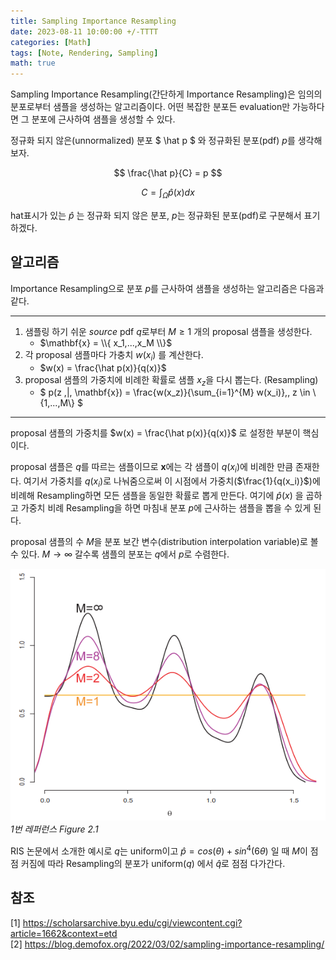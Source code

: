 ```yaml
---
title: Sampling Importance Resampling
date: 2023-08-11 10:00:00 +/-TTTT
categories: [Math]
tags: [Note, Rendering, Sampling]  
math: true
---
```


Sampling Importance Resampling(간단하게 Importance Resampling)은 임의의 분포로부터 샘플을 생성하는 알고리즘이다. 어떤 복잡한 분포든 evaluation만 가능하다면 그 분포에 근사하여 샘플을 생성할 수 있다.

정규화 되지 않은(unnormalized) 분포 $ \hat p $ 와 정규화된 분포(pdf) $p$를 생각해 보자.

$$ \frac{\hat p}{C} = p $$

$$ C = \int_{\Omega} \hat p(x) dx $$

hat표시가 있는 $\hat p$ 는 정규화 되지 않은 분포, $p$는 정규화된 분포(pdf)로 구분해서 표기하겠다.

## 알고리즘

Importance Resampling으로 분포 $p$를 근사하여 샘플을 생성하는 알고리즘은 다음과 같다.

---

1. 샘플링 하기 쉬운 _source_ pdf $q$로부터 $M \ge 1$ 개의 proposal 샘플을 생성한다.
    - $\mathbf{x} = \\{ x_1,...,x_M \\}$
2. 각 proposal 샘플마다 가충치 $w(x_i)$ 를 계산한다.
    - $w(x) = \frac{\hat p(x)}{q(x)}$
3. proposal 샘플의 가중치에 비례한 확률로 샘플 $x_z$을 다시 뽑는다. (Resampling)
    - $ p(z \,\|\, \mathbf{x}) = \frac{w(x_z)}{\sum_{i=1}^{M} w(x_i)},\, z \in \\{1,...,M\\} $

---

proposal 샘플의 가중치를 $w(x) = \frac{\hat p(x)}{q(x)}$ 로 설정한 부분이 핵심이다.

proposal 샘플은 $q$를 따르는 샘플이므로 $\mathbf{x}$에는 각 샘플이 $q(x_i)$에 비례한 만큼 존재한다. 여기서 가중치를 $q(x_i)$로 나눠줌으로써 이 시점에서 가중치($\frac{1}{q(x_i)}$)에 비례해 Resampling하면 모든 샘플을 동일한 확률로 뽑게 만든다. 여기에 $\hat p(x)$ 을 곱하고 가중치 비례 Resampling을 하면 마침내 분포 $p$에 근사하는 샘플을 뽑을 수 있게 된다.

proposal 샘플의 수 $M$을 분포 보간 변수(distribution interpolation variable)로 볼 수 있다. $M \rightarrow \infty$ 갈수록 샘플의 분포는 $q$에서 $p$로 수렴한다.

![sir](/assets/img/sir/sir.png) _1번 레퍼런스 Figure 2.1_

RIS 논문에서 소개한 예시로 $q$는 uniform이고 $\hat p = cos(\theta) + sin^4(6\theta)$ 일 때 $M$이 점점 커짐에 따라 Resampling의 분포가 uniform($q$) 에서 $\hat q$로 점점 다가간다.

## 참조

[1] <https://scholarsarchive.byu.edu/cgi/viewcontent.cgi?article=1662&context=etd>  
[2] <https://blog.demofox.org/2022/03/02/sampling-importance-resampling/>
